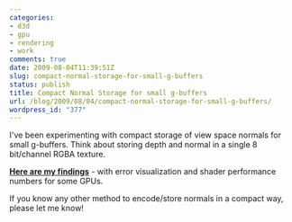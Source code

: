 ```yaml
---
categories:
- d3d
- gpu
- rendering
- work
comments: true
date: 2009-08-04T11:39:51Z
slug: compact-normal-storage-for-small-g-buffers
status: publish
title: Compact Normal Storage for small g-buffers
url: /blog/2009/08/04/compact-normal-storage-for-small-g-buffers/
wordpress_id: "377"
---
```


I've been experimenting with compact storage of view space normals for small g-buffers. Think about storing depth and normal in a single 8 bit/channel RGBA texture.

[**Here are my findings**](http://aras-p.info/texts/CompactNormalStorage.html) - with error visualization and shader performance numbers for some GPUs.

If you know any other method to encode/store normals in a compact way, please let me know!
